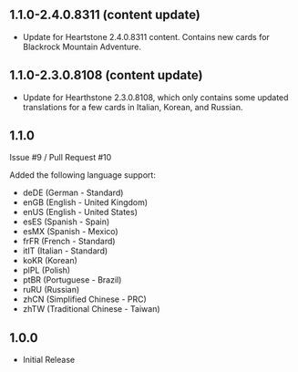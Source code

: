 ## 1.1.0-2.4.0.8311 (content update)
- Update for Heartstone 2.4.0.8311 content.  Contains new cards for Blackrock
  Mountain Adventure.


## 1.1.0-2.3.0.8108 (content update)
- Update for Hearthstone 2.3.0.8108, which only contains some updated
  translations for a few cards in Italian, Korean, and Russian.



## 1.1.0
Issue #9 / Pull Request #10

Added the following language support:

- deDE (German - Standard)
- enGB (English - United Kingdom)
- enUS (English - United States)
- esES (Spanish - Spain)
- esMX (Spanish - Mexico)
- frFR (French - Standard)
- itIT (Italian - Standard)
- koKR (Korean)
- plPL (Polish)
- ptBR (Portuguese - Brazil)
- ruRU (Russian)
- zhCN (Simplified Chinese - PRC)
- zhTW (Traditional Chinese - Taiwan)



## 1.0.0
- Initial Release
